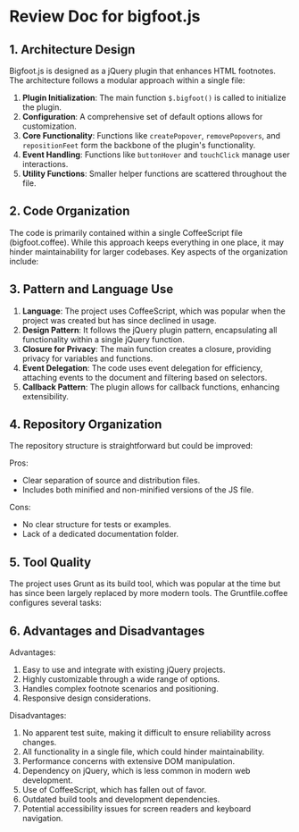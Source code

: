 # Review Doc for bigfoot.js

## 1. Architecture Design

Bigfoot.js is designed as a jQuery plugin that enhances HTML footnotes. The architecture follows a modular approach within a single file:

1. **Plugin Initialization**: The main function `$.bigfoot()` is called to initialize the plugin.
2. **Configuration**: A comprehensive set of default options allows for customization.
3. **Core Functionality**: Functions like `createPopover`, `removePopovers`, and `repositionFeet` form the backbone of the plugin's functionality.
4. **Event Handling**: Functions like `buttonHover` and `touchClick` manage user interactions.
5. **Utility Functions**: Smaller helper functions are scattered throughout the file.

## 2. Code Organization

The code is primarily contained within a single CoffeeScript file (bigfoot.coffee). While this approach keeps everything in one place, it may hinder maintainability for larger codebases. Key aspects of the organization include:

## 3. Pattern and Language Use

1. **Language**: The project uses CoffeeScript, which was popular when the project was created but has since declined in usage.
2. **Design Pattern**: It follows the jQuery plugin pattern, encapsulating all functionality within a single jQuery function.
3. **Closure for Privacy**: The main function creates a closure, providing privacy for variables and functions.
4. **Event Delegation**: The code uses event delegation for efficiency, attaching events to the document and filtering based on selectors.
5. **Callback Pattern**: The plugin allows for callback functions, enhancing extensibility.

## 4. Repository Organization

The repository structure is straightforward but could be improved:

Pros:
- Clear separation of source and distribution files.
- Includes both minified and non-minified versions of the JS file.

Cons:
- No clear structure for tests or examples.
- Lack of a dedicated documentation folder.

## 5. Tool Quality

The project uses Grunt as its build tool, which was popular at the time but has since been largely replaced by more modern tools. The Gruntfile.coffee configures several tasks:


## 6. Advantages and Disadvantages

Advantages:
1. Easy to use and integrate with existing jQuery projects.
2. Highly customizable through a wide range of options.
3. Handles complex footnote scenarios and positioning.
4. Responsive design considerations.

Disadvantages:
1. No apparent test suite, making it difficult to ensure reliability across changes.
2. All functionality in a single file, which could hinder maintainability.
3. Performance concerns with extensive DOM manipulation.
4. Dependency on jQuery, which is less common in modern web development.
5. Use of CoffeeScript, which has fallen out of favor.
6. Outdated build tools and development dependencies.
7. Potential accessibility issues for screen readers and keyboard navigation.
